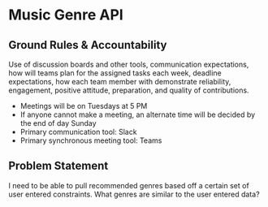 # Music Genre API

## Ground Rules & Accountability
Use of discussion boards and other tools, communication expectations, how will teams plan for the assigned tasks each week, deadline expectations, how each team member with demonstrate reliability, engagement, positive attitude, preparation, and quality of contributions.

* Meetings will be on Tuesdays at 5 PM
* If anyone cannot make a meeting, an alternate time will be decided by the end of day Sunday
* Primary communication tool: Slack
* Primary synchronous meeting tool: Teams

## Problem Statement
I need to be able to pull recommended genres based off a certain set of user entered constraints. What genres are similar to the user entered data?



